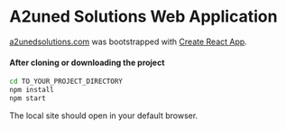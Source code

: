 # A2uned Solutions Web Application
[a2unedsolutions.com](https://www.a2unedsolutions.com) was bootstrapped with [Create React App](https://github.com/facebookincubator/create-react-app).

#### After cloning or downloading the project
```sh
cd TO_YOUR_PROJECT_DIRECTORY
npm install
npm start
```
The local site should open in your default browser.
